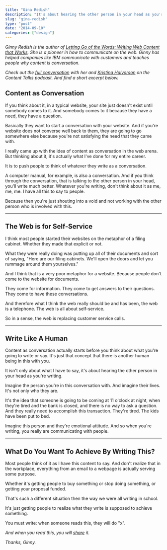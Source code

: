 ```yaml
---
title: "Gina Redish"
description: "It's about hearing the other person in your head as you're writing."
slug: "gina-redish"  
type: "post"
date: "2014-09-10"
categories: ["design"]
---
```


*Ginny Redish is the author of [Letting Go of the Words: Writing Web Content that Works](http://www.amazon.com/Letting-Words-Second-Edition-Technologies/dp/0123859301/ref=dp_ob_title_bk). She is a pioneer in how to communicate on the web. Ginny has helped companies like IBM communicate with customers and teaches people why content is conversation.*

*Check out the [full conversation](http://www.stitcher.com/podcast/5by5/content-talks/e/content-talks-12-ginny-redish-31579782) with her and [Kristina Halvorson](https://twitter.com/halvorson) on the Content Talks podcast. And find a short excerpt below.* 

## Content as Conversation 

If you think about it, in a typical website, your site just doesn't exist until somebody comes to it. And somebody comes to it because they have a need, they have a question. 

Basically they want to start a conversation with your website. And if you're website does not converse well back to them, they are going to go somewhere else because you're not satisfying the need that they came with. 

I really came up with the idea of content as conversation in the web arena. But thinking about it, it's actually what I've done for my entire career. 

It is to push people to think of whatever they write as a conversation. 

A computer manual, for example, is also a conversation. And if you think through the conversation, that is talking to the other person in your head, you'll write much better. Whatever you're writing, don't think about it as me, me, me. I have all this to say to people. 

Because then you're just shouting into a void and not working with the other person who is involved with this. 

* * * 

## The Web is for Self-Service

I think most people started their websites on the metaphor of a filing cabinet. Whether they made that explicit or not. 

What they were really doing was putting up all of their documents and sort of saying, "Here are our filing cabinets. We'll open the doors and let you rummage around them yourselves." 

And I think that is a very poor metaphor for a website. Because people don't come to the website for documents. 

They come for information. They come to get answers to their questions. They come to have these conversations. 

And therefore what I think the web really should be and has been, the web is a telephone. The web is all about self-service. 

So in a sense, the web is replacing customer service calls. 

* * * 

## Write Like A Human 

Content as conversation actually starts before you think about what you're going to write or say. It's just that concept that there is another human being in this with you. 

It isn't only about what I have to say, it's about hearing the other person in your head as you're writing. 

Imagine the person you're in this conversation with. And imagine their lives. It's not only who they are. 

It's the idea that someone is going to be coming at 11 o'clock at night, when they're tired and the bank is closed, and there is no way to ask a question. And they really need to accomplish this transaction. They're tired. The kids have been put to bed. 

Imagine this person and they're emotional attitude. And so when you're writing, you really are communicating with people. 

* * * 

## What Do You Want To Achieve By Writing This? 

Most people think of it as I have this content to say. And don't realize that in the workplace, everything from an email to a webpage is actually serving some purpose. 

Whether it's getting people to buy something or stop doing something, or getting your proposal funded. 

That's such a different situation then the way we were all writing in school. 

It's just getting people to realize what they write is supposed to achieve something. 

You must write: when someone reads this, they will do "x". 

*And when you read this, you will [share](https://twitter.com) it.*

*Thanks, Ginny.* 
